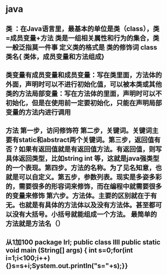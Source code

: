 # java

## 类 ：在Java语言里，最基本的单位是类（class），类=成员变量+方法                                                        类是一组相关属性和行为的集合，类一般泛指莫一件事                                                                         定义类的格式是  类的修饰词 class 类名{ 类体，成员变量和方法组成}

## 类变量有成员变量和成员变量：写在类里面，方法体的外面，声明时可以不进行初始化值，可以被本类或其他类的方法局部变量：写在方法体的里面，声明时可以不初始化，但是在使用前一定要初始化，只能在声明局部变量的方法内进行调用

## 方法 第一步，访问修饰符 第二步，关键词。关键词主要有static和abstract两个关键词。第三步，返回值有否？如果有返回值就是有返回值方法。有返回值，则写具体返回类型，比如string int 等，这就是java强类型的一个表现。第四步。方法的名称。为了见名知意，也就是可以自定义。第五步，参数列表。现实是多姿多彩的，需要很多的形容词来修饰，而在编程中就需要很多的变量来修饰 第六步。方法体。主要的区别就在于有无。也就是有具体的方法体以及没有方法体。甚至都可以没有大括号。小括号就能组成一个方法。 最简单的方法就是方法名（）

## 从1加100  package lrl;             public class llll                 public static void main (String[] args) {    int s=0;for(int i=1;i<100;i++) {}s=s+i;System.out.println("s="+s);}}
